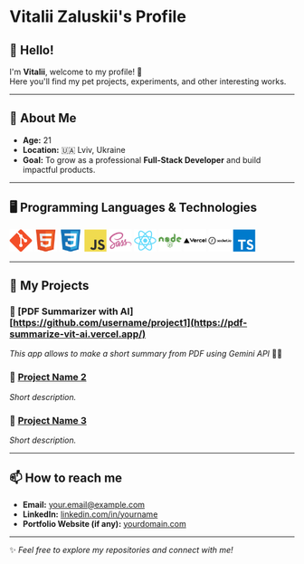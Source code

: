 # Vitalii Zaluskii's Profile

## 👋 Hello!
I'm **Vitalii**, welcome to my profile! 🚀  
Here you'll find my pet projects, experiments, and other interesting works.  

---

## 🌟 About Me
- **Age:** 21  
- **Location:** 🇺🇦 Lviv, Ukraine  
- **Goal:** To grow as a professional **Full-Stack Developer** and build impactful products.  

---

## 🖥️ Programming Languages & Technologies

<div>
  <img src="https://github.com/devicons/devicon/blob/master/icons/git/git-original.svg" title="git" alt="git" width="40" height="40"/> 
  <img src="https://github.com/devicons/devicon/blob/master/icons/html5/html5-original.svg" title="html5" alt="html5" width="40" height="40"/> 
  <img src="https://github.com/devicons/devicon/blob/master/icons/css3/css3-original.svg" title="css" alt="css" width="40" height="40"/> 
  <img src="https://github.com/devicons/devicon/blob/master/icons/javascript/javascript-original.svg" title="javascript" alt="javascript" width="40" height="40"/> 
  <img src="https://github.com/devicons/devicon/blob/master/icons/sass/sass-original.svg" title="sass/scss" alt="sass/scss" width="40" height="40"/> 
  <img src="https://github.com/devicons/devicon/blob/master/icons/react/react-original.svg" title="React" alt="React" width="40" height="40"/> 
  <img src="https://github.com/devicons/devicon/blob/master/icons/nodejs/nodejs-plain-wordmark.svg" title="Node.js" alt="Node.js" width="40" height="40"/> 
  <img src="https://github.com/devicons/devicon/blob/master/icons/vercel/vercel-original-wordmark.svg" title="Vercel" alt="Vercel" width="40" height="40"/> 
  <img src="https://github.com/devicons/devicon/blob/master/icons/socketio/socketio-original-wordmark.svg" title="WebSocket" alt="WebSocket" width="40" height="40"/> 
  <img src="https://github.com/devicons/devicon/blob/master/icons/typescript/typescript-original.svg" title="TypeScript" alt="TypeScript" width="40" height="40"/> 
</div>

---

## 📂 My Projects

### 🔹 [PDF Summarizer with AI][https://github.com/username/project1](https://pdf-summarize-vit-ai.vercel.app/)
*This app allows to make a short summary from PDF using Gemini API* 🤖🧠

### 🔹 [Project Name 2](https://github.com/username/project2)
*Short description.*

### 🔹 [Project Name 3](https://github.com/username/project3)
*Short description.*

---

## 📫 How to reach me
- **Email:** your.email@example.com  
- **LinkedIn:** [linkedin.com/in/yourname](https://linkedin.com/in/yourname)  
- **Portfolio Website (if any):** [yourdomain.com](https://yourdomain.com)  

---
✨ _Feel free to explore my repositories and connect with me!_
